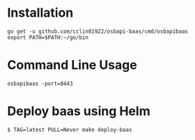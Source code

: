 # Installation

```
go get -u github.com/cclin81922/osbapi-baas/cmd/osbapibaas
export PATH=$PATH:~/go/bin
```

# Command Line Usage

```
osbapibaas -port=8443
```

# Deploy baas using Helm

```console
$ TAG=latest PULL=Never make deploy-baas
```
